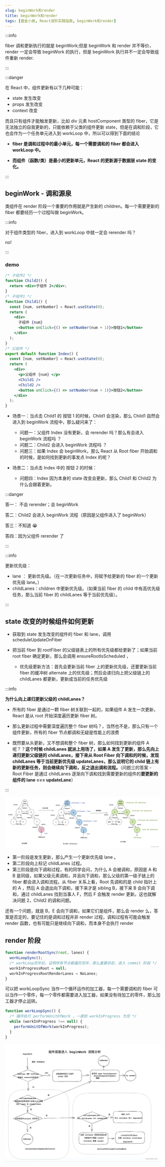 ```yaml
---
slug: beginWork和render
title: beginWork和render
tags: [掘金小册, React进阶实践指南, beginWork和render]
---
```


:::info

fiber 调和更新执行的就是 beginWork;但是 beginWork 和 render 并不等价，render 一定会导致 beginWork 的执行，但是 beginWork 执行并不一定会导致组件重新 render.

:::

:::danger

在 React 中，组件更新有以下几种可能：

- state 发生改变
- props 发生改变
- context 改变

而且只有组件才能触发更新，比如 div 元素 hostComponent 类型的 fiber，它是无法独立的自我更新的，只能依赖于父类的组件更新 state，但是在调和阶段，它也会作为一个任务单元进入到 workLoop 中，所以可以得到下面的结论

- **fiber 是调和过程中的最小单元，每一个需要调和的 fiber 都会进入 workLoop 中。**

- **而组件（函数/类）是最小的更新单元，React 的更新源于数据层 state 的变化。**

:::

## beginWork - 调和源泉

类组件在 render 阶段一个重要的作用就是产生新的 children。每一个需要更新的 fiber 都要经历一个过程叫做 beginWork。

:::info

对于组件类型的 fiber，进入到 workLoop 中就一定会 rerender 吗？

no!

:::

### demo

```jsx
/* 子组件2 */
function Child2() {
  return <div>子组件 2</div>;
}
/* 子组件1 */
function Child1() {
  const [num, setNumber] = React.useState(0);
  return (
    <div>
      子组件 {num}
      <button onClick={() => setNumber(num + 1)}>按钮1</button>
    </div>
  );
}
/* 父组件 */
export default function Index() {
  const [num, setNumber] = React.useState(0);
  return (
    <div>
      <p>父组件 {num} </p>
      <Child1 />
      <Child2 />
      <button onClick={() => setNumber(num + 1)}>按钮2</button>
    </div>
  );
}
```

- 场景一：当点击 Child1 的 按钮 1 的时候，Child1 会渲染，那么 Child1 自然会进入到 beginWork 流程中，那么疑问来了：

  - 问题一：父组件 Index 没有更新，会 rerender 吗？那么有会进入 beginWork 流程吗 ？
  - 问题二：Child2 会进入 beginWork 流程吗 ？
  - 问题三：如果 Index 会 beginWork，那么 React 从 Root fiber 开始调和的时候，是如何找到更新的事发点 Index 的呢？

- 场景二：当点击 Index 中的 按钮 2 的时候：

  - 问题四：Index 因为本身的 state 改变会更新，那么 Child1 和 Child2 为什么会跟着更新。

:::danger

答一： 不会 rerender；会 beginWork

答二：Child2 会进入 beginWork 流程（原因是父组件进入了 beginWork）

答三：不知道 😭

答四：因为父组件 rerender 了

:::

:::info

更新优先级：

- lane ： 更新优先级。（在一次更新任务中，将赋予给更新的 fiber 的一个更新优先级 lane。）
- childLanes：children 中更新优先级。（如果当前 fiber 的 child 中有高优先级任务，那么当前 fiber 的 childLanes 等于当前优先级）。

:::

## state 改变的时候组件如何更新

- 获取到 state 发生改变的组件的 fiber 和 lane，调用 scheduleUpdateOnFiber

- 把当前 fiber 到 rootFiber 的父级链表上的所有优先级都给更新了；如果当前 root fiber 确定更新，那么会调用 ensureRootIsScheduled ，

  - 优先级更新方法：首先会更新当前 fiber 上的更新优先级，还要更新当前 fiber 的缓冲树 alternate 上的优先级；然后会递归向上把父级链上的 childLanes 都更新，更新成当前的任务优先级

:::info

**为什么向上递归更新父级的 childLanes？**

- 所有的 fiber 是通过一颗 fiber 树关联到一起的，如果组件 A 发生一次更新，React 是从 root 开始深度遍历更新 fiber 树。

- 那么更新过程中需要深度遍历整个 fiber 树吗？，当然也不是，那么只有一个组件更新，所有的 fiber 节点都调和无疑是性能上的浪费

- 既然要从头更新，又不想调和整个 fiber 树，那么如何找到更新的组件 A 呢？？**这个时候 childLanes 就派上用场了，如果 A 发生了更新，那么先向上递归更新父级链的 childLanes，接下来从 Root Fiber 向下调和的时候，发现 childLanes 等于当前更新优先级 updateLanes，那么说明它的 child 链上有新的更新任务，则会继续向下调和，反之退出调和流程。**（问题三的答案 - Root Fiber 是通过 childLanes 逐渐向下调和找到需要更新的组件的**要更新的组件的 lane === updateLane**）

:::

![1](/img/React进阶实践指南/2421bbf350134d438f1bdc12b2882974_tplv-k3u1fbpfcp-zoom-in-crop-mark_3024_0_0_0.png)

- 第一阶段是发生更新，那么产生一个更新优先级 lane 。
- 第二阶段向上标记 childLanes 过程。
- 第三阶段是向下调和过程，有的同学会问，为什么 A 会被调和，原因是 A 和 B 是同级，如果父级元素调和，并且向下调和，那么父级的第一级子链上的 fiber 都会进入调和流程。从 fiber 关系上看，Root 先调和的是 child 指针上的 A ，然后 A 会退出向下调和，接下来才是 sibling B，接下来 B 会向下调和，通过 childLanes 找到当事人 F，然后 F 会触发 render 更新。这也就解决问题 2，Child2 的调和问题。

还有一个问题，就是 B，E 会向下调和，如果它们是组件，那么会 render 么，答案是否定的，要记住的是调和过程并非 render 过程，调和过程有可能会触发 render 函数，也有可能只是继续向下调和，而本身不会执行 render

## render 阶段

```js title=react-reconciler/src/ReactFiberWorkLoop.new.js -> renderRootSync
function renderRootSync(root, lanes) {
  workLoopSync();
  /* workLoop完毕后，证明所有节点都遍历完毕，那么重置状态，进入 commit 阶段 */
  workInProgressRoot = null;
  workInProgressRootRenderLanes = NoLanes;
}
```

可以把 workLoopSync 当作一个循环运作的加工器，每一个需要调和的 fiber 可以当作一个零件，每一个零件都需要进入加工器，如果没有待加工的零件，那么加工器才停止运转。

```js title=react-reconciler/src/ReactFiberWorkLoop.new.js -> workLoopSync
function workLoopSync() {
  /* 循环执行 performUnitOfWork ，一直到 workInProgress 为空 */
  while (workInProgress !== null) {
    performUnitOfWork(workInProgress);
  }
}
```

![2](/img/React进阶实践指南/99afa68f8ab94c93be41df70db0ae488_tplv-k3u1fbpfcp-zoom-in-crop-mark_3024_0_0_0.png)
